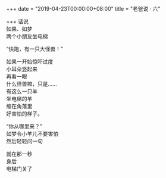 +++
date = "2019-04-23T00:00:00+08:00"
title = "老爸说 · 六"

+++
话说  
如果、如梦  
两个小朋友坐电梯

“快跑，有一只大怪兽！”

如果一开始惊吓过度  
小耳朵竖起来  
再看一眼  
什么怪兽嘛，只是……  
有这么一只羊  
坐电梯的羊  
缩在角落里  
好害怕的样子。

“你从哪里来？”  
如梦令小羊儿不要害怕  
然后轻轻问一句

就在那一秒  
身后  
电梯门关了